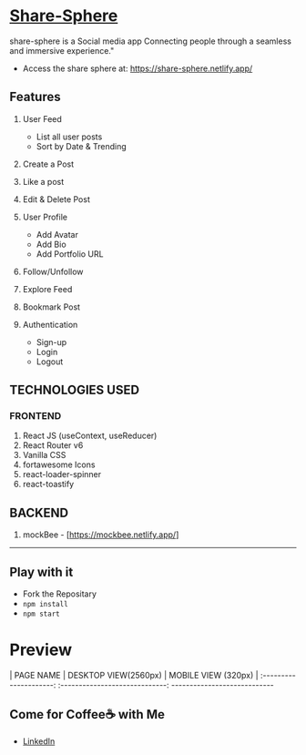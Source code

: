 # [Share-Sphere](https://share-sphere.netlify.app/)
share-sphere is a Social media app Connecting people through a seamless and immersive experience."
* Access the share sphere at: https://share-sphere.netlify.app/

## Features
1. User Feed
   - List all user posts
   - Sort by Date & Trending
     
2. Create a Post
3. Like a post
4. Edit & Delete Post
   
5. User Profile
   - Add Avatar
   - Add Bio
   - Add Portfolio URL
     
6. Follow/Unfollow
7. Explore Feed
8. Bookmark Post
   
9. Authentication
   - Sign-up
   - Login
   - Logout
     
## TECHNOLOGIES USED
### FRONTEND
1. React JS (useContext, useReducer)
2. React Router v6
3. Vanilla CSS
4. fortawesome Icons
5. react-loader-spinner
6. react-toastify

## BACKEND
1. mockBee - [https://mockbee.netlify.app/]
---
## Play with it
- Fork the Repositary
- `npm install`
- `npm start`

# Preview
|      PAGE NAME       |     DESKTOP VIEW(2560px)     |         MOBILE VIEW (320px) |
:---------------------: :-----------------------------: ----------------------------











## Come for Coffee☕ with Me
 * [LinkedIn](https://www.linkedin.com/in/shaheen-siddiqui-7067ab22a/)





